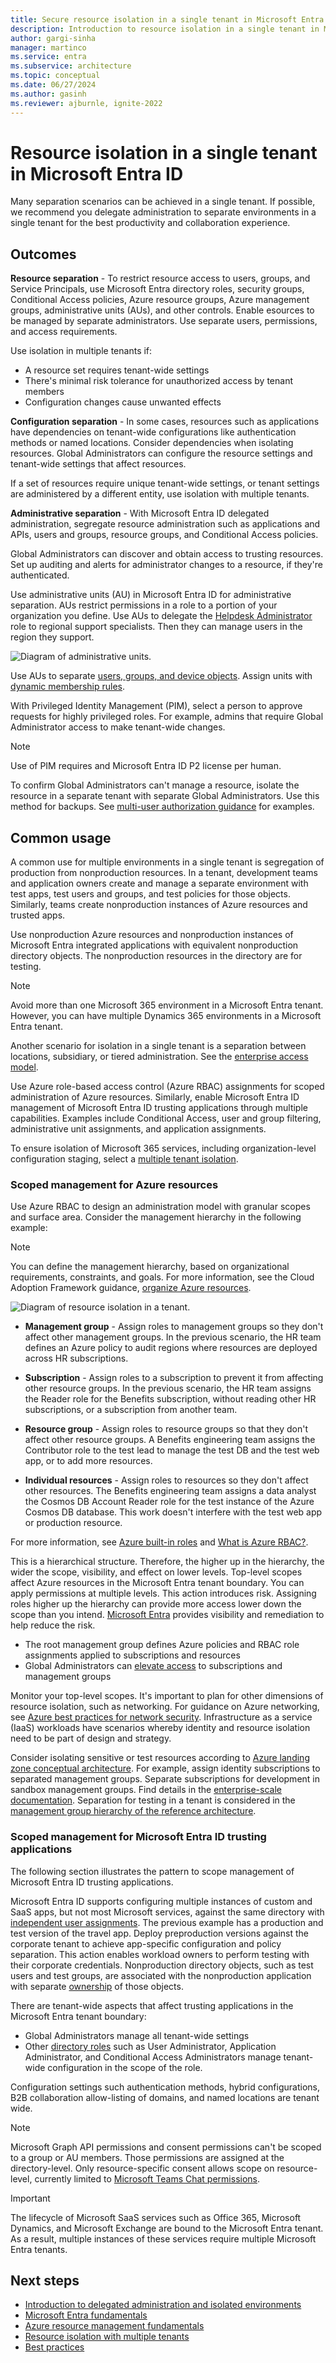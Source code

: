 ```yaml
---
title: Secure resource isolation in a single tenant in Microsoft Entra ID
description: Introduction to resource isolation in a single tenant in Microsoft Entra ID.
author: gargi-sinha
manager: martinco
ms.service: entra
ms.subservice: architecture
ms.topic: conceptual
ms.date: 06/27/2024
ms.author: gasinh
ms.reviewer: ajburnle, ignite-2022
---
```


# Resource isolation in a single tenant in Microsoft Entra ID

Many separation scenarios can be achieved in a single tenant. If possible, we recommend you delegate administration to separate environments in a single tenant for the best productivity and collaboration experience.

## Outcomes

**Resource separation** - To restrict resource access to users, groups, and Service Principals, use Microsoft Entra directory roles, security groups, Conditional Access policies, Azure resource groups, Azure management groups, administrative units (AUs), and other controls. Enable esources to be managed by separate administrators. Use separate users, permissions, and access requirements.

Use isolation in multiple tenants if: 

* A resource set requires tenant-wide settings
* There's minimal risk tolerance for unauthorized access by tenant members
* Configuration changes cause unwanted effects

**Configuration separation** - In some cases, resources such as applications have dependencies on tenant-wide configurations like authentication methods or named locations. Consider dependencies when isolating resources. Global Administrators can configure the resource settings and tenant-wide settings that affect resources.

If a set of resources require unique tenant-wide settings, or tenant settings are administered by a different entity, use isolation with multiple tenants.

**Administrative separation** - With Microsoft Entra ID delegated administration, segregate resource administration such as applications and APIs, users and groups, resource groups, and Conditional Access policies.

Global Administrators can discover and obtain access to trusting resources. Set up auditing and alerts for administrator changes to a resource, if they're authenticated.

Use administrative units (AU) in Microsoft Entra ID for administrative separation. AUs restrict permissions in a role to a portion of your organization you define. Use AUs to delegate the [Helpdesk Administrator](~/identity/role-based-access-control/permissions-reference.md) role to regional support specialists. Then they can manage users in the region they support.

   ![Diagram of administrative units.](media/secure-single-tenant/administrative-units.png)

Use AUs to separate [users, groups, and device objects](~/identity/role-based-access-control/administrative-units.md). Assign units with [dynamic membership rules](~/identity/role-based-access-control/admin-units-members-dynamic.md).

With Privileged Identity Management (PIM), select a person to approve requests for highly privileged roles. For example, admins that require Global Administrator access to make tenant-wide changes.

   >[!NOTE]
   >Use of PIM requires and Microsoft Entra ID P2 license per human.

To confirm  Global Administrators can't manage a resource, isolate the resource in a separate tenant with separate Global Administrators. Use this method for backups. See [multi-user authorization guidance](/azure/backup/multi-user-authorization) for examples.

## Common usage

A common use for multiple environments in a single tenant is segregation of production from nonproduction resources. In a tenant, development teams and application owners create and manage a separate environment with test apps, test users and groups, and test policies for those objects. Similarly, teams create nonproduction instances of Azure resources and trusted apps.

Use nonproduction Azure resources and nonproduction instances of Microsoft Entra integrated applications with equivalent nonproduction directory objects. The nonproduction resources in the directory are for testing.

   >[!NOTE]
  >Avoid more than one Microsoft 365 environment in a Microsoft Entra tenant. However, you can have multiple Dynamics 365 environments in a Microsoft Entra tenant.

Another scenario for isolation in a single tenant is a separation between locations, subsidiary, or tiered administration. See the [enterprise access model](/security/privileged-access-workstations/privileged-access-access-model).

Use Azure role-based access control (Azure RBAC) assignments for scoped administration of Azure resources. Similarly, enable Microsoft Entra ID management of Microsoft Entra ID trusting applications through multiple capabilities. Examples include Conditional Access, user and group filtering, administrative unit assignments, and application assignments.

To ensure isolation of Microsoft 365 services, including organization-level configuration staging, select a [multiple tenant isolation](/azure/backup/multi-user-authorization).

### Scoped management for Azure resources

Use Azure RBAC to design an administration model with granular scopes and surface area. Consider the management hierarchy in the following example:

   >[!NOTE]
   >You can define the management hierarchy, based on organizational requirements, constraints, and goals. For more information, see the Cloud Adoption Framework guidance, [organize Azure resources](/azure/cloud-adoption-framework/ready/azure-setup-guide/organize-resources).

   ![Diagram of resource isolation in a tenant.](media/secure-single-tenant/resource-hierarchy.png)

* **Management group** - Assign roles to management groups so they don't affect other management groups. In the previous scenario, the HR team defines an Azure policy to audit regions where resources are deployed across HR subscriptions.

* **Subscription** - Assign roles to a subscription to prevent it from affecting other resource groups. In the previous scenario, the HR team assigns the Reader role for the Benefits subscription, without reading other HR subscriptions, or a subscription from another team.

* **Resource group** - Assign roles to resource groups so that they don't affect other resource groups. A Benefits engineering team assigns the Contributor role to the test lead to manage the test DB and the test web app, or to add more resources.

* **Individual resources** - Assign roles to resources so they don't affect other resources. The Benefits engineering team assigns a data analyst the Cosmos DB Account Reader role for the test instance of the Azure Cosmos DB database. This work doesn't interfere with the test web app or production resource.

For more information, see [Azure built-in roles](/azure/role-based-access-control/built-in-roles) and [What is Azure RBAC?](/azure/role-based-access-control/overview).

This is a hierarchical structure. Therefore, the higher up in the hierarchy, the wider the scope, visibility, and effect on lower levels. Top-level scopes affect Azure resources in the Microsoft Entra tenant boundary. You can apply permissions at multiple levels. This action introduces risk. Assigning roles higher up the hierarchy can provide more access lower down the scope than you intend. [Microsoft Entra](https://www.microsoft.com/security/business/identity-access/microsoft-entra-permissions-management) provides visibility and remediation to help reduce the risk. 

* The root management group defines Azure policies and RBAC role assignments applied to subscriptions and resources
* Global Administrators can [elevate access](https://aka.ms/AzureADSecuredAzure/12a) to subscriptions and management groups

Monitor your top-level scopes. It's important to plan for other dimensions of resource isolation, such as networking. For guidance on Azure networking, see [Azure best practices for network security](/azure/security/fundamentals/network-best-practices). Infrastructure as a service (IaaS) workloads have scenarios whereby identity and resource isolation need to be part of design and strategy.

Consider isolating sensitive or test resources according to [Azure landing zone conceptual architecture](/azure/cloud-adoption-framework/ready/landing-zone/). For example, assign identity subscriptions to separated management groups. Separate subscriptions for development in sandbox management groups. Find details in the [enterprise-scale documentation](/azure/cloud-adoption-framework/ready/enterprise-scale/faq). Separation for testing in a tenant is considered in the [management group hierarchy of the reference architecture](/azure/cloud-adoption-framework/ready/enterprise-scale/testing-approach).

<a name='scoped-management-for-azure-ad-trusting-applications'></a>

### Scoped management for Microsoft Entra ID trusting applications

The following section illustrates the pattern to scope management of Microsoft Entra ID trusting applications. 

Microsoft Entra ID supports configuring multiple instances of custom and SaaS apps, but not most Microsoft services, against the same directory with [independent user assignments](~/identity/enterprise-apps/assign-user-or-group-access-portal.md). The previous example has a production and test version of the travel app. Deploy preproduction versions against the corporate tenant to achieve app-specific configuration and policy separation. This action enables workload owners to perform testing with their corporate credentials. Nonproduction directory objects, such as test users and test groups, are associated with the nonproduction application with separate [ownership](https://aka.ms/AzureADSecuredAzure/14a) of those objects.

There are tenant-wide aspects that affect trusting applications in the Microsoft Entra tenant boundary:

* Global Administrators manage all tenant-wide settings
* Other [directory roles](https://aka.ms/AzureADSecuredAzure/14b) such as User Administrator, Application Administrator, and Conditional Access Administrators manage tenant-wide configuration in the scope of the role.

Configuration settings such authentication methods, hybrid configurations, B2B collaboration allow-listing of domains, and named locations are tenant wide.

   >[!NOTE]
   >Microsoft Graph API permissions and consent permissions can't be scoped to a group or AU members. Those permissions are assigned at the directory-level. Only resource-specific consent allows scope on resource-level, currently limited to [Microsoft Teams Chat permissions](/microsoftteams/platform/graph-api/rsc/resource-specific-consent).

   >[!IMPORTANT]
   >The lifecycle of Microsoft SaaS services such as Office 365, Microsoft Dynamics, and Microsoft Exchange are bound to the Microsoft Entra tenant. As a result, multiple instances of these services require multiple Microsoft Entra tenants. 

## Next steps

* [Introduction to delegated administration and isolated environments](secure-introduction.md)
* [Microsoft Entra fundamentals](./secure-fundamentals.md)
* [Azure resource management fundamentals](secure-resource-management.md)
* [Resource isolation with multiple tenants](secure-multiple-tenants.md)
* [Best practices](secure-best-practices.md)
